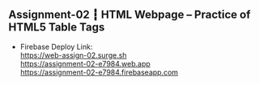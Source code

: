 ## Assignment-02 ┇ HTML Webpage – Practice of HTML5 Table Tags
- Firebase Deploy Link: </br>
https://web-assign-02.surge.sh </br>
https://assignment-02-e7984.web.app </br>
https://assignment-02-e7984.firebaseapp.com
